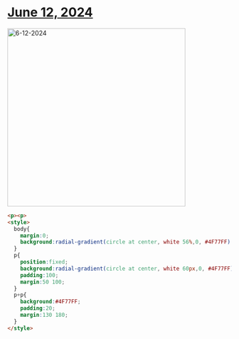 # [June 12, 2024](https://cssbattle.dev/play/zjWWZWL2zm2Vc5WJAqJ4)

<img src="https://firebasestorage.googleapis.com/v0/b/cssbattleapp.appspot.com/o/user%2Fummd3POvEDfFyeFvVdOMG3OOrwE2%2Ftargets%2Ftarget_KsqKkKy@2x.png?alt=media" width="400" alt="6-12-2024" />

```html
<p><p>
<style>
  body{
    margin:0;
    background:radial-gradient(circle at center, white 56%,0, #4F77FF)
  }
  p{
    position:fixed;
    background:radial-gradient(circle at center, white 60px,0, #4F77FF);
    padding:100;
    margin:50 100;
  }
  p+p{
    background:#4F77FF;
    padding:20;
    margin:130 180;
  }
</style>
```
